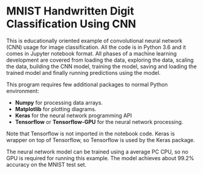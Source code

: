# MNIST Handwritten Digit Classification Using CNN 

This is educationally oriented example of convolutional neural network (CNN) usage for image classification. 
All the code is in Python 3.6 and it comes in Jupyter notebook format. All phases of a machine learning development are covered from loading the data, exploring the data, scaling the data, building the CNN model, training the model, saving and loading the trained model and finally running predictions using the model. 

This program requires few additional packages to normal Python environment:
* __Numpy__ for processing data arrays.
* __Matplotlib__ for plotting diagrams.
* __Keras__ for the neural network programming API
* __Tensorflow__ or __Tensorflow-GPU__ for the neural network processing. 

Note that Tensorflow is not imported in the notebook code. Keras is wrapper on top of Tensorflow, so Tensorflow is used by the Keras package.

The neural network model can be trained using a average PC CPU, so no GPU is required for running this example. The model achieves about 99.2% accuracy on the MNIST test set. 